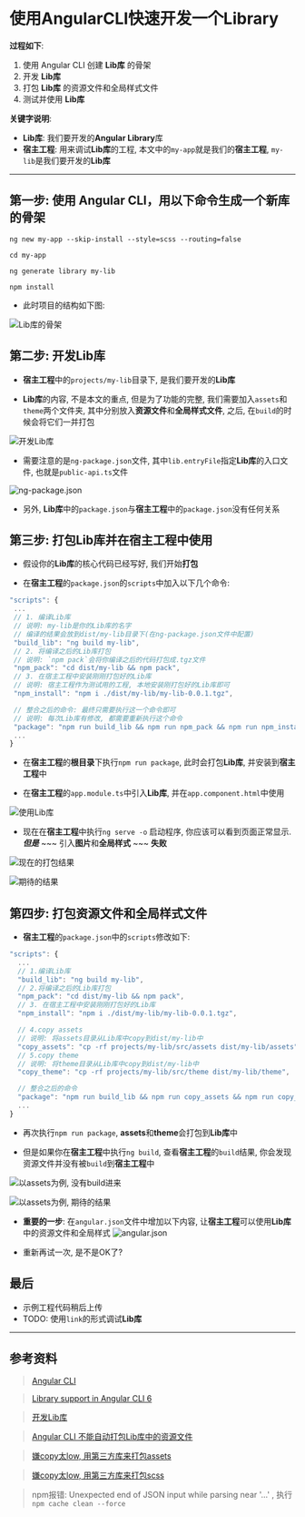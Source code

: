 # 使用AngularCLI快速开发一个Library

**过程如下**: 

1. 使用 Angular CLI 创建 **Lib库** 的骨架
2. 开发 **Lib库**
3. 打包 **Lib库** 的资源文件和全局样式文件
4. 测试并使用 **Lib库**

**关键字说明**:

- **Lib库**: 我们要开发的**Angular Library**库
- **宿主工程**: 用来调试**Lib库**的工程, 本文中的`my-app`就是我们的**宿主工程**, `my-lib`是我们要开发的**Lib库**

---

## 第一步: 使用 Angular CLI，用以下命令生成一个新库的骨架

`ng new my-app --skip-install --style=scss --routing=false`

`cd my-app`

`ng generate library my-lib`

`npm install`

- 此时项目的结构如下图:

![Lib库的骨架](./doc/assets/新库的骨架.jpg)


## 第二步: 开发Lib库

- **宿主工程**中的`projects/my-lib`目录下, 是我们要开发的**Lib库**

- **Lib库**的内容, 不是本文的重点, 但是为了功能的完整, 我们需要加入`assets`和`theme`两个文件夹, 其中分别放入**资源文件**和**全局样式文件**, 之后, 在`build`的时候会将它们一并打包

![开发Lib库](./doc/assets/开发Lib库_1.jpg)

- 需要注意的是`ng-package.json`文件, 其中`lib.entryFile`指定**Lib库**的入口文件, 也就是`public-api.ts`文件

![ng-package.json](./doc/assets/开发Lib库_2.png)

- 另外, **Lib库**中的`package.json`与**宿主工程**中的`package.json`没有任何关系

## 第三步: 打包Lib库并在宿主工程中使用

- 假设你的**Lib库**的核心代码已经写好, 我们开始**打包**

- 在**宿主工程**的`package.json`的`scripts`中加入以下几个命令:

 ```js
"scripts": {
  ...
  // 1. 编译Lib库
  // 说明: my-lib是你的Lib库的名字
  // 编译的结果会放到dist/my-lib目录下(在ng-package.json文件中配置)
  "build_lib": "ng build my-lib",
  // 2. 将编译之后的Lib库打包
  // 说明: `npm pack`会将你编译之后的代码打包成.tgz文件
  "npm_pack": "cd dist/my-lib && npm pack",
  // 3. 在宿主工程中安装刚刚打包好的Lib库
  // 说明: 宿主工程作为测试用的工程, 本地安装刚打包好的Lib库即可
  "npm_install": "npm i ./dist/my-lib/my-lib-0.0.1.tgz",

  // 整合之后的命令: 最终只需要执行这一个命令即可
  // 说明: 每次Lib库有修改, 都需要重新执行这个命令
  "package": "npm run build_lib && npm run npm_pack && npm run npm_install"
  ...
}
```

- 在**宿主工程**的**根目录**下执行`npm run package`, 此时会打包**Lib库**, 并安装到**宿主工程**中

- 在**宿主工程**的`app.module.ts`中引入**Lib库**, 并在`app.component.html`中使用

![使用Lib库](./doc/assets/使用Lib库_1.jpg)

- 现在在**宿主工程**中执行`ng serve -o` 启动程序, 你应该可以看到页面正常显示.
***但是*** ~~~ 引入**图片**和**全局样式** ~~~ **失败**

![现在的打包结果](./doc/assets/使用Lib库_2.png)

![期待的结果](./doc/assets/使用Lib库_3.png)

## 第四步: 打包资源文件和全局样式文件

- **宿主工程**的`package.json`中的`scripts`修改如下:

```js
"scripts": {
  ...
  // 1.编译Lib库
  "build_lib": "ng build my-lib",
  // 2.将编译之后的Lib库打包
  "npm_pack": "cd dist/my-lib && npm pack",
  // 3. 在宿主工程中安装刚刚打包好的Lib库
  "npm_install": "npm i ./dist/my-lib/my-lib-0.0.1.tgz",

  // 4.copy assets
  // 说明: 将assets目录从Lib库中copy到dist/my-lib中
  "copy_assets": "cp -rf projects/my-lib/src/assets dist/my-lib/assets",
  // 5.copy theme
  // 说明: 将theme目录从Lib库中copy到dist/my-lib中
  "copy_theme": "cp -rf projects/my-lib/src/theme dist/my-lib/theme",

  // 整合之后的命令
  "package": "npm run build_lib && npm run copy_assets && npm run copy_theme && npm run npm_pack && npm run npm_install"
  ...
}
```

- 再次执行`npm run package`, **assets**和**theme**会打包到**Lib库**中

- 但是如果你在**宿主工程**中执行`ng build`, 查看**宿主工程**的`build`结果, 你会发现资源文件并没有被`build`到**宿主工程**中

![以assets为例, 没有build进来](./doc/assets/打包资源文件和全局样式文件_1.png)

![以assets为例, 期待的结果](./doc/assets/打包资源文件和全局样式文件_2.png)

- **重要的一步**: 在`angular.json`文件中增加以下内容, 让**宿主工程**可以使用**Lib库**中的资源文件和全局样式
![angular.json](./doc/assets/引入资源文件.jpg)

- 重新再试一次, 是不是OK了?

## 最后

- 示例工程代码稍后上传
- TODO: 使用`link`的形式调试**Lib库**

---

## 参考资料
> [Angular CLI](https://www.angular.cn/guide/creating-libraries)

> [Library support in Angular CLI 6](https://www.jianshu.com/p/09ba8d35662e)

> [开发Lib库](https://blog.csdn.net/a343542102/article/details/86490056)

> [Angular CLI 不能自动打包Lib库中的资源文件](https://github.com/angular/angular-cli/issues/11071)

> [嫌copy太low, 用第三方库来打包assets](https://github.com/linnenschmidt/build-ng-packagr)

> [嫌copy太low, 用第三方库来打包scss](https://github.com/reactway/scss-bundle)

> npm报错: Unexpected end of JSON input while parsing near '...' , 执行`npm cache clean --force`

